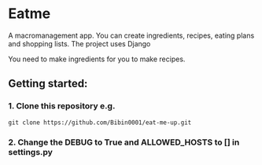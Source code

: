 <h1>Eatme</h1> 
<p>A macromanagement app. You can create ingredients, recipes, eating plans and shopping lists. The project uses Django</p>
<p>You need to make ingredients for you to make recipes.</p>
<h2>Getting started:</h2>

<h3>1. Clone this repository e.g.</h3>

    git clone https://github.com/Bibin0001/eat-me-up.git

<h3>2. Change the DEBUG to True and ALLOWED_HOSTS to [] in settings.py </h3>
